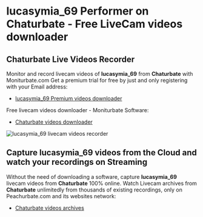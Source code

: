 # lucasymia_69 Performer on Chaturbate - Free LiveCam videos downloader

## Chaturbate Live Videos Recorder

Monitor and record livecam videos of **lucasymia_69** from **Chaturbate** with Moniturbate.com
Get a premium trial for free by just and only registering with your Email address:
* [lucasymia_69 Premium videos downloader](https://moniturbate.com/request-demo-licence-key.html)

Free livecam videos downloader - Moniturbate Software:
* [Chaturbate videos downloader](https://moniturbate.com/moniturbate-download-software.html)

![lucasymia_69 livecam videos recorder](https://peachurnet.com/templates/moniturbate-software.png)


## Capture lucasymia_69 videos from the Cloud and watch your recordings on Streaming

Without the need of downloading a software, capture **lucasymia_69** livecam videos from **Chaturbate** 100% online.
Watch Livecam archives from **Chaturbate** unlimitedly from thousands of existing recordings, only on Peachurbate.com and its websites network:
* [Chaturbate videos archives](https://peachurnet.com/)